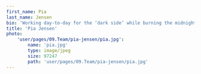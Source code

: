 ```yaml
---
first_name: Pia
last_name: Jensen
bio: 'Working day-to-day for the ‘dark side’ while burning the midnight oil as Journalism & Media undergrad. Happily uses her knowledge from professors to quickly get to the heart of a story and secure great coverage. Has told everyone she knows (repeatedly) about the time she got a client BBC website coverage because of a tweet. Tries to balance out the office’s outrageous coffee consumption with regular cups of tea and occasionally provides the team with homemade cake (for breakfast). Will claim she is the Spark employee most likely to fall over due to her lack of co-ordination.'
title: 'Pia Jensen'
photo:
    'user/pages/09.Team/pia-jensen/pia.jpg':
        name: 'pia.jpg'
        type: image/jpeg
        size: 97247
        path: 'user/pages/09.Team/pia-jensen/pia.jpg'
---
```


